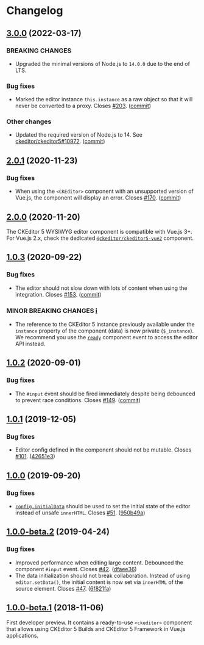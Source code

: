 Changelog
=========

## [3.0.0](https://github.com/ckeditor/ckeditor5-vue/compare/v2.0.1...v3.0.0) (2022-03-17)

### BREAKING CHANGES

* Upgraded the minimal versions of Node.js to `14.0.0` due to the end of LTS.

### Bug fixes

* Marked the editor instance `this.instance` as a raw object so that it will never be converted to a proxy. Closes [#203](https://github.com/ckeditor/ckeditor5-vue/issues/203). ([commit](https://github.com/ckeditor/ckeditor5-vue/commit/05e2897e4274bfd584d60f02480634bff987ab8a))

### Other changes

* Updated the required version of Node.js to 14. See [ckeditor/ckeditor5#10972](https://github.com/ckeditor/ckeditor5/issues/10972). ([commit](https://github.com/ckeditor/ckeditor5-vue/commit/fd410eccc93d130fd6e50a1019915a3e0a2f2e67))


## [2.0.1](https://github.com/ckeditor/ckeditor5-vue/compare/v2.0.0...v2.0.1) (2020-11-23)

### Bug fixes

* When using the `<CKEditor>` component with an unsupported version of Vue.js, the component will display an error. Closes [#170](https://github.com/ckeditor/ckeditor5-vue/issues/170). ([commit](https://github.com/ckeditor/ckeditor5-vue/commit/300f301deeae9f8f6434c6a398c815aa3f6a0f91))


## [2.0.0](https://github.com/ckeditor/ckeditor5-vue/compare/v1.0.3...v2.0.0) (2020-11-20)

The CKEditor 5 WYSIWYG editor component is compatible with Vue.js 3+. For Vue.js 2.x, check the dedicated [`@ckeditor/ckeditor5-vue2`](https://www.npmjs.com/package/@ckeditor/ckeditor5-vue2) component.


## [1.0.3](https://github.com/ckeditor/ckeditor5-vue/compare/v1.0.2...v1.0.3) (2020-09-22)

### Bug fixes

* The editor should not slow down with lots of content when using the integration. Closes [#153](https://github.com/ckeditor/ckeditor5-vue/issues/153). ([commit](https://github.com/ckeditor/ckeditor5-vue/commit/df4410a077c5eed5b95533f26f28e88882af289d))

### MINOR BREAKING CHANGES [ℹ️](https://ckeditor.com/docs/ckeditor5/latest/framework/guides/support/versioning-policy.html#major-and-minor-breaking-changes)

* The reference to the CKEditor 5 instance previously available under the `instance` property of the component (data) is now private (`$_instance`). We recommend you use the [`ready`](https://ckeditor.com/docs/ckeditor5/latest/builds/guides/integration/frameworks/vuejs.html#ready) component event to access the editor API instead.

## [1.0.2](https://github.com/ckeditor/ckeditor5-vue/compare/v1.0.1...v1.0.2) (2020-09-01)

### Bug fixes

* The `#input` event should be fired immediately despite being debounced to prevent race conditions. Closes [#149](https://github.com/ckeditor/ckeditor5-vue/issues/149). ([commit](https://github.com/ckeditor/ckeditor5-vue/commit/c8ff4da551f51433398785c340c65031e63d332a))


## [1.0.1](https://github.com/ckeditor/ckeditor5-vue/compare/v1.0.0...v1.0.1) (2019-12-05)

### Bug fixes

* Editor config defined in the component should not be mutable. Closes [#101](https://github.com/ckeditor/ckeditor5-vue/issues/101). ([42651e3](https://github.com/ckeditor/ckeditor5-vue/commit/42651e3))


## [1.0.0](https://github.com/ckeditor/ckeditor5-vue/compare/v1.0.0-beta.2...v1.0.0) (2019-09-20)

### Bug fixes

* [`config.initialData`](https://ckeditor.com/docs/ckeditor5/latest/api/module_core_editor_editorconfig-EditorConfig.html#member-initialData) should be used to set the initial state of the editor instead of unsafe `innerHTML`. Closes [#51](https://github.com/ckeditor/ckeditor5-vue/issues/51). ([950b49a](https://github.com/ckeditor/ckeditor5-vue/commit/950b49a))

## [1.0.0-beta.2](https://github.com/ckeditor/ckeditor5-vue/compare/v1.0.0-beta.1...v1.0.0-beta.2) (2019-04-24)

### Bug fixes

* Improved performance when editing large content. Debounced the component `#input` event. Closes [#42](https://github.com/ckeditor/ckeditor5-vue/issues/42). ([dfaee36](https://github.com/ckeditor/ckeditor5-vue/commit/dfaee36))
* The data initialization should not break collaboration. Instead of using `editor.setData()`, the initial content is now set via `innerHTML` of the source element. Closes [#47](https://github.com/ckeditor/ckeditor5-vue/issues/47). ([6f821fa](https://github.com/ckeditor/ckeditor5-vue/commit/6f821fa))


## [1.0.0-beta.1](https://github.com/ckeditor/ckeditor5-vue/tree/v1.0.0-beta.1) (2018-11-06)

First developer preview. It contains a ready-to-use `<ckeditor>` component that allows using CKEditor 5 Builds and CKEditor 5 Framework in Vue.js applications.
